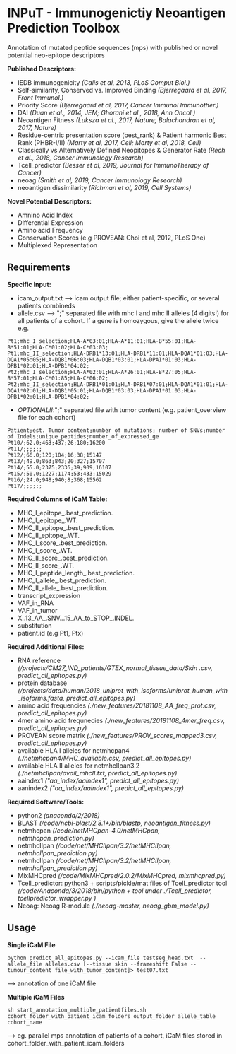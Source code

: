 # **INPuT - Immunogenictiy Neoantigen Prediction Toolbox**


Annotation of mutated peptide sequences (mps) with published or novel potential neo-epitope descriptors

**Published Descriptors:**  
- IEDB immunogenicity *(Calis et al, 2013, PLoS Comput Biol.)*  
- Self-similarity, Conserved vs. Improved Binding  *(Bjerregaard et al, 2017, Front Immunol.)*  
- Priority Score *(Bjerregaard et al, 2017, Cancer Immunol Immunother.)*  
- DAI *(Duan et al., 2014, JEM; Ghorani et al., 2018, Ann Oncol.)*  
- Neoantigen Fitness *(Luksza et al., 2017, Nature; Balachandran et al, 2017, Nature)*  
- Residue-centric presentation score (best_rank) & Patient harmonic Best Rank (PHBR-I/II) *(Marty et al, 2017, Cell; Marty et al, 2018, Cell)*  
- Classically vs Alternatively Defined Neopitopes & Generator Rate *(Rech et al., 2018, Cancer Immunology Research)*  
- Tcell_predictor *(Besser et al, 2019, Journal for ImmunoTherapy of Cancer)*  
- neoag *(Smith et al, 2019, Cancer Immunology Research)*
- neoantigen dissimilarity *(Richman et al, 2019, Cell Systems)*


**Novel Potential Descriptors:**  
- Amnino Acid Index  
- Differential Expression  
- Amino acid Frequency  
- Conservation Scores (e.g PROVEAN: Choi et al, 2012, PLoS One)  
- Multiplexed Representation  


## **Requirements**

**Specific Input:**  
- icam_output.txt --> icam output file; either patient-specific, or several patients combineds
- allele.csv --> ";" separated file with mhc I and mhc II alleles (4 digits!) for all patients of a cohort. If a gene is homozygous, give the allele twice
  e.g.  
```
Pt1;mhc_I_selection;HLA-A*03:01;HLA-A*11:01;HLA-B*55:01;HLA-B*51:01;HLA-C*01:02;HLA-C*03:03;
Pt1;mhc_II_selection;HLA-DRB1*13:01;HLA-DRB1*11:01;HLA-DQA1*01:03;HLA-DQA1*05:05;HLA-DQB1*06:03;HLA-DQB1*03:01;HLA-DPA1*01:03;HLA-DPB1*02:01;HLA-DPB1*04:02;
Pt2;mhc_I_selection;HLA-A*02:01;HLA-A*26:01;HLA-B*27:05;HLA-B*57:01;HLA-C*01:85;HLA-C*06:02;
Pt2;mhc_II_selection;HLA-DRB1*01:01;HLA-DRB1*07:01;HLA-DQA1*01:01;HLA-DQA1*02:01;HLA-DQB1*05:01;HLA-DQB1*03:03;HLA-DPA1*01:03;HLA-DPB1*02:01;HLA-DPB1*04:02;

```  
- *OPTIONAL!!*:";" separated file with tumor content (e.g. patient_overview file for each cohort)
```
Patient;est. Tumor content;number of mutations; number of SNVs;number of Indels;unique_peptides;number_of_expressed_ge
Pt10/;62.0;463;437;26;180;16200
Pt11/;;;;;;
Pt12/;66.0;120;104;16;38;15147
Pt13/;49.0;863;843;20;327;15707
Pt14/;55.0;2375;2336;39;909;16107
Pt15/;50.0;1227;1174;53;433;15029
Pt16/;24.0;948;940;8;368;15562
Pt17/;;;;;;
```



**Required Columns of iCaM Table:**  
-   MHC_I_epitope_.best_prediction.  
- 	MHC_I_epitope_.WT.  
-   MHC_II_epitope_.best_prediction.  
- 	MHC_II_epitope_.WT.  
- 	MHC_I_score_.best_prediction.  
- 	MHC_I_score_.WT.  
- 	MHC_II_score_.best_prediction.  
- 	MHC_II_score_.WT.  
- 	MHC_I_peptide_length_.best_prediction.
- 	MHC_I_allele_.best_prediction.  
- 	MHC_II_allele_.best_prediction.  
- 	transcript_expression  
- 	VAF_in_RNA  
- 	VAF_in_tumor  
- 	X..13_AA_.SNV._._.15_AA_to_STOP_.INDEL.
-   substitution  
-   patient.id (e.g Pt1, Ptx)    

**Required Additional Files:**  
- RNA reference *(/projects/CM27_IND_patients/GTEX_normal_tissue_data/Skin .csv, predict_all_epitopes.py)*  
- protein database *(/projects/data/human/2018_uniprot_with_isoforms/uniprot_human_with_isoforms.fasta, predict_all_epitopes.py)*  
- amino acid frequencies *(./new_features/20181108_AA_freq_prot.csv, predict_all_epitopes.py)*  
- 4mer amino acid frequnecies *(./new_features/20181108_4mer_freq.csv, predict_all_epitopes.py)*  
- PROVEAN score matrix *(./new_features/PROV_scores_mapped3.csv, predict_all_epitopes.py)*  
- available HLA I alleles for netmhcpan4 *(./netmhcpan4/MHC_available.csv, predict_all_epitopes.py)*  
- available HLA II alleles for netmhcIIpan3.2 *(./netmhcIIpan/avail_mhcII.txt, predict_all_epitopes.py)*  
- aaindex1 *("aa_index/aaindex1", predict_all_epitopes.py)*  
- aanindex2 *("aa_index/aaindex1", predict_all_epitopes.py)*  

**Required Software/Tools:**  
- python2 *(anaconda/2/2018)*
- BLAST *(/code/ncbi-blast/2.8.1+/bin/blastp, neoantigen_fitness.py)*  
- netmhcpan *(/code/netMHCpan-4.0/netMHCpan, netmhcpan_prediction.py)*  
- netmhcIIpan *(/code/net/MHCIIpan/3.2/netMHCIIpan, netmhcIIpan_prediction.py)*  
- netmhcIIpan *(/code/net/MHCIIpan/3.2/netMHCIIpan, netmhcIIpan_prediction.py)*  
- MixMHCpred *(/code/MixMHCpred/2.0.2/MixMHCpred, mixmhcpred.py)*
- Tcell_predictor: python3 + scripts/pickle/mat files of Tcell_predictor tool *(/code/Anaconda/3/2018/bin/python + tool under ./Tcell_predictor, tcellpredictor_wrapper.py )*  
- Neoag: Neoag R-module *(./neoag-master, neoag_gbm_model.py)*

## **Usage**  

**Single iCaM File**  
```
python predict_all_epitopes.py --icam_file testseq_head.txt  --allele_file alleles.csv [--tissue skin --frameshift False --tumour_content file_with_tumor_content]> test07.txt
```  

--> annotation of one iCaM file

**Multiple iCaM Files**  
```
sh start_annotation_multiple_patientfiles.sh cohort_folder_with_patient_icam_folders output_folder allele_table cohort_name
```  

--> eg. parallel mps annotation of patients of a cohort, iCaM files stored in cohort_folder_with_patient_icam_folders
